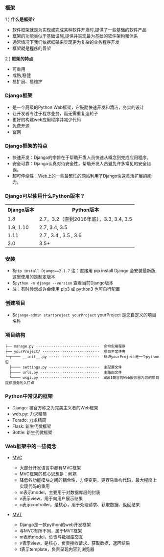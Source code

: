 ### 框架

1 ) **什么是框架?**

- 软件框架就是为实现或完成某种软件开发时,提供了一些基础的软件产品
- 框架的功能类似于基础设施,提供并实现最为基础的软件架构和体系
- 通常情况下我们依据框架来实现更为复杂的业务程序开发
- 框架就是程序的骨架

2 ) **框架的特点**

- 可重用
- 成熟,稳健
- 易扩展、易维护

### Django框架

- 是一个高级的Python Web框架，它鼓励快速开发和清洁，务实的设计
- 让开发者专注于程序业务，而无需重复造轮子
- 更好的构建web应用程序并减少代码
- 免费开源
- [官网](https://www.djangoproject.com/)

### Django框架的特点

- 快速开发：Django的宗旨在于帮助开发人员快速从概念到完成应用程序。
- 安全可靠：Django认真对待安全性，帮助开发人员避免许多常见的安全错误。
- 超可伸缩性：Web上的一些最繁忙的网站利用了Django快速灵活扩展的能力。

### Django可以使用什么Python版本？

<table>
  <tr><th>Django版本</th><th>Python版本</th></tr>
  <tr><td>1.8</td><td>2.7，3.2（直到2016年底），3.3, 3.4, 3.5</td></tr>
  <tr><td>1.9, 1.10</td><td>2.7, 3.4, 3.5</td></tr>
  <tr><td>1.11</td><td>2.7 , 3.4 , 3.5 , 3.6</td></tr>
  <tr><td>2.0</td><td>3.5+</td></tr>
</table>

### 安装
- $`pip install Django==2.1.7` 注：直接用 pip install Django 会安装最新版, 这里使用的是制定版本
- $`python -m django --version` 查看当前Django版本
- 注：有时候您或许会使用 pip3 或 python3 也可自行配置

### 创建项目
- $`django-admin startproject yourProject` yourProject 是您自定义的项目名称

### 项目结构
```
├── manage.py ·····························  命令实用程序
├── yourProject/ ··························  项目主文件夹
└─┬──── __init__.py ·······················  标识yourProject是一个python包
  ├──── settings.py ·······················  主配置文件
  ├──── urls.py ···························  主路由文件
  └──── wsgi.py ···························  WSGI兼容的Web服务器为您的项目提供服务的入口点
```

### Python中常见的框架

- Django: 被官方称之为完美主义者的Web框架
- web.py: 力求精简
- Torado: 力求精简
- Flask: 新生代微框架
- Bottle: 新生代微框架

### Web框架中的一些概念

- [MVC](https://blog.csdn.net/zuiyingong6567/article/details/80150834)
  * 大部分开发语言中都有MVC框架
  * MVC框架的核心思想是：解耦
  * 降低各功能模块之间的耦合性，方便变更，更容易重构代码，最大程度上实现代码的重用
  * m表示model，主要用于对数据库层的封装
  * v表示view，用于向用户展示结果
  * c表示controller，是核心，用于处理请求、获取数据、返回结果


- [MVT](https://blog.csdn.net/weixin_41790086/article/details/80726480)
  * Django是一款python的web开发框架
  * 与MVC有所不同，属于MVT框架
  * m表示model，负责与数据库交互
  * v表示view，是核心，负责接收请求、获取数据、返回结果
  * t表示template，负责呈现内容到浏览器